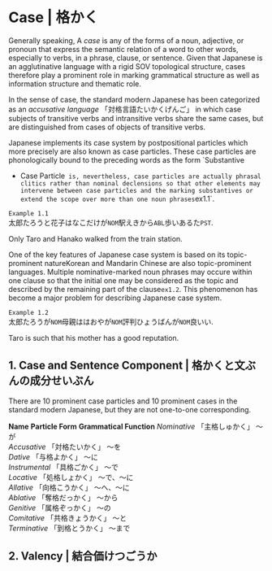 # Case | 格かく

Generally speaking, A _case_ is any of the forms of a noun, adjective,
or pronoun that express the semantic relation of a word to other words,
especially to verbs, in a phrase, clause, or sentence. Given that
Japanese is an agglutinative language with a rigid SOV topological
structure, cases therefore play a prominent role in marking grammatical
structure as well as information structure and thematic role.

In the sense of case, the standard modern Japanese has been categorized
as an _accusative language_ 「対格言語たいかくげんご」 in which case subjects of
transitive verbs and intransitive verbs share the same cases, but are
distinguished from cases of objects of transitive verbs.

Japanese implements its case system by postpositional particles which
more precisely are also known as case particles. These case particles
are phonologically bound to the preceding words as the form `Substantive
+ Case Particle` is, nevertheless, case particles are actually phrasal
clitics rather than nominal declensions so that other elements may
intervene between case particles and the marking substantives or extend
the scope over more than one noun phrases`ex1.1`.

`Example 1.1`                                       
太郎たろうと花子はなこだけが`NOM`駅えきから`ABL`歩いあるた`PST`.            
                                                    
 Only Taro and Hanako walked from the train station.

One of the key features of Japanese case system is based on its
topic-prominent natureKorean and Mandarin Chinese are also
topic-prominent languages. Multiple nominative-marked noun phrases may
occure within one clause so that the initial one may be considered as
the topic and described by the remaining part of the clause`ex1.2`. This
phenomenon has become a major problem for describing Japanese case
system.

`Example 1.2`                                       
太郎たろうが`NOM`母親ははおやが`NOM`評判ひょうばんが`NOM`良いい.            
                                                    
 Taro is such that his mother has a good reputation.

## 1. Case and Sentence Component | 格かくと文ぶんの成分せいぶん

There are 10 prominent case particles and 10 prominent cases in the
standard modern Japanese, but they are not one-to-one corresponding.

**Name**                **Particle Form**  **Grammatical Function**
_Nominative_ 「主格しゅかく」   〜が               
_Accusative_ 「対格たいかく」   〜を               
_Dative_ 「与格よかく」        〜に               
_Instrumental_ 「具格ごかく」  〜で               
_Locative_ 「処格しょかく」     〜で、〜に            
_Allative_ 「向格こうかく」     〜へ、〜に            
_Ablative_ 「奪格だっかく」     〜から              
_Genitive_ 「属格ぞっかく」     〜の               
_Comitative_ 「共格きょうかく」  〜と               
_Terminative_ 「到格とうかく」  〜まで              

## 2. Valency | 結合価けつごうか

